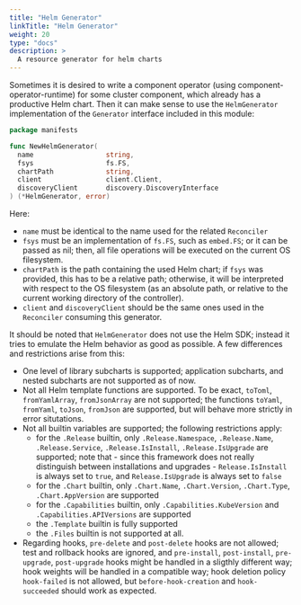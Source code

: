 ```yaml
---
title: "Helm Generator"
linkTitle: "Helm Generator"
weight: 20
type: "docs"
description: >
  A resource generator for helm charts
---
```


Sometimes it is desired to write a component operator (using component-operator-runtime) for some cluster component, which already has a productive Helm chart. Then it can make sense to use the `HelmGenerator` implementation of the `Generator` interface included in this module:

```go
package manifests

func NewHelmGenerator(
  name                  string,
  fsys                  fs.FS,
  chartPath             string,
  client                client.Client,
  discoveryClient       discovery.DiscoveryInterface
) (*HelmGenerator, error)
```

Here:
- `name` must be identical to the name used for the related `Reconciler`
- `fsys` must be an implementation of `fs.FS`, such as `embed.FS`; or it can be passed as nil; then, all file operations will be executed on the current OS filesystem.
- `chartPath` is the path containing the used Helm chart; if `fsys` was provided, this has to be a relative path; otherwise, it will be interpreted with respect to the OS filesystem (as an absolute path, or relative to the current working directory of the controller).
- `client` and `discoveryClient` should be the same ones used in the `Reconciler` consuming this generator.

It should be noted that `HelmGenerator` does not use the Helm SDK; instead it tries to emulate the Helm behavior as good as possible.
A few differences and restrictions arise from this:
- One level of library subcharts is supported; application subcharts, and nested subcharts are not supported as of now.
- Not all Helm template functions are supported. To be exact, `toToml`, `fromYamlArray`, `fromJsonArray` are not supported;
  the functions `toYaml`, `fromYaml`, `toJson`, `fromJson` are supported, but will behave more strictly in error situtations.
- Not all builtin variables are supported; the following restrictions apply:
  - for the `.Release` builtin, only `.Release.Namespace`, `.Release.Name`, `.Release.Service`, `.Release.IsInstall`, `.Release.IsUpgrade` are supported; note that - since this framework does not really distinguish between installations and upgrades - `Release.IsInstall` is always set to `true`, and `Release.IsUpgrade` is always set to `false`
  - for the `.Chart` builtin, only `.Chart.Name`, `.Chart.Version`, `.Chart.Type`, `.Chart.AppVersion` are supported
  - for the `.Capabilities` builtin, only `.Capabilities.KubeVersion` and `.Capabilities.APIVersions` are supported
  - the `.Template` builtin is fully supported
  - the `.Files` builtin is not supported at all.
- Regarding hooks, `pre-delete` and `post-delete` hooks are not allowed; test and rollback hooks are ignored, and `pre-install`,  `post-install`, `pre-upgrade`, `post-upgrade` hooks might be handled in a sligthly different way; hook weights will be handled in a compatible way; hook deletion policy `hook-failed` is not allowed, but `before-hook-creation` and `hook-succeeded` should work as expected.